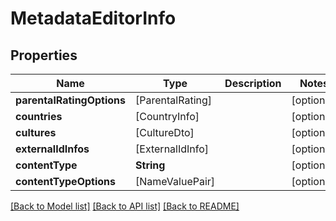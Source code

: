 # MetadataEditorInfo

## Properties
Name | Type | Description | Notes
------------ | ------------- | ------------- | -------------
**parentalRatingOptions** | [ParentalRating] |  | [optional] 
**countries** | [CountryInfo] |  | [optional] 
**cultures** | [CultureDto] |  | [optional] 
**externalIdInfos** | [ExternalIdInfo] |  | [optional] 
**contentType** | **String** |  | [optional] 
**contentTypeOptions** | [NameValuePair] |  | [optional] 

[[Back to Model list]](../README.md#documentation-for-models) [[Back to API list]](../README.md#documentation-for-api-endpoints) [[Back to README]](../README.md)



